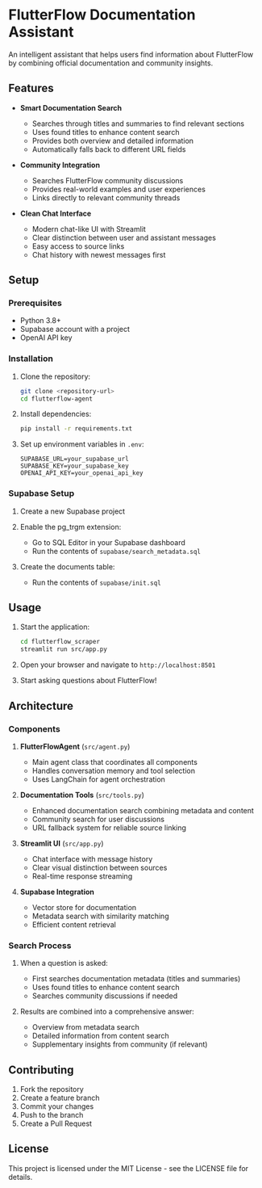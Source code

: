 # FlutterFlow Documentation Assistant

An intelligent assistant that helps users find information about FlutterFlow by combining official documentation and community insights.

## Features

- **Smart Documentation Search**
  - Searches through titles and summaries to find relevant sections
  - Uses found titles to enhance content search
  - Provides both overview and detailed information
  - Automatically falls back to different URL fields

- **Community Integration**
  - Searches FlutterFlow community discussions
  - Provides real-world examples and user experiences
  - Links directly to relevant community threads

- **Clean Chat Interface**
  - Modern chat-like UI with Streamlit
  - Clear distinction between user and assistant messages
  - Easy access to source links
  - Chat history with newest messages first

## Setup

### Prerequisites

- Python 3.8+
- Supabase account with a project
- OpenAI API key

### Installation

1. Clone the repository:
   ```bash
   git clone <repository-url>
   cd flutterflow-agent
   ```

2. Install dependencies:
   ```bash
   pip install -r requirements.txt
   ```

3. Set up environment variables in `.env`:
   ```
   SUPABASE_URL=your_supabase_url
   SUPABASE_KEY=your_supabase_key
   OPENAI_API_KEY=your_openai_api_key
   ```

### Supabase Setup

1. Create a new Supabase project

2. Enable the pg_trgm extension:
   - Go to SQL Editor in your Supabase dashboard
   - Run the contents of `supabase/search_metadata.sql`

3. Create the documents table:
   - Run the contents of `supabase/init.sql`

## Usage

1. Start the application:
   ```bash
   cd flutterflow_scraper
   streamlit run src/app.py
   ```

2. Open your browser and navigate to `http://localhost:8501`

3. Start asking questions about FlutterFlow!

## Architecture

### Components

1. **FlutterFlowAgent** (`src/agent.py`)
   - Main agent class that coordinates all components
   - Handles conversation memory and tool selection
   - Uses LangChain for agent orchestration

2. **Documentation Tools** (`src/tools.py`)
   - Enhanced documentation search combining metadata and content
   - Community search for user discussions
   - URL fallback system for reliable source linking

3. **Streamlit UI** (`src/app.py`)
   - Chat interface with message history
   - Clear visual distinction between sources
   - Real-time response streaming

4. **Supabase Integration**
   - Vector store for documentation
   - Metadata search with similarity matching
   - Efficient content retrieval

### Search Process

1. When a question is asked:
   - First searches documentation metadata (titles and summaries)
   - Uses found titles to enhance content search
   - Searches community discussions if needed

2. Results are combined into a comprehensive answer:
   - Overview from metadata search
   - Detailed information from content search
   - Supplementary insights from community (if relevant)

## Contributing

1. Fork the repository
2. Create a feature branch
3. Commit your changes
4. Push to the branch
5. Create a Pull Request

## License

This project is licensed under the MIT License - see the LICENSE file for details.
